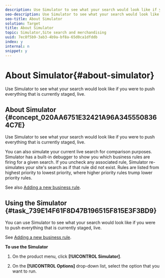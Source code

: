```yaml
---
description: Use Simulator to see what your search would look like if you were to push everything that is currently staged, live.
seo-description: Use Simulator to see what your search would look like if you were to push everything that is currently staged, live.
seo-title: About Simulator
solution: Target
title: About Simulator
topic: Simulator,Site search and merchandising
uuid: 7ec8f5b9-3ab3-4b9a-bf8a-65d0ca1dfddb
index: y
internal: n
snippet: y
---
```


# About Simulator{#about-simulator}

Use Simulator to see what your search would look like if you were to push everything that is currently staged, live.

## About Simulator {#concept_020AA6751E32421A96A3455508364C7E}

Use Simulator to see what your search would look like if you were to push everything that is currently staged, live. 

You can also simulate your current live search for comparison purposes. Simulator has a built-in debugger to show you which business rules are firing for a given search. If you uncheck any associated rule, Simulator re-simulates your site's search as if that rule did not exist. Rules are listed from highest priority to lowest priority, where higher priority rules trump lower priority rules.

See also [Adding a new business rule](c-about-rules-menu/c-about-business-rules.md#task_BD3B31ED48BB4B1B8F1DCD3BFA2528E7). 

## Using the Simulator {#task_739E14F61F8D47B196515F815E3F3BD9}

You can use Simulator to see what your search would look like if you were to push everything that is currently staged, live. 

See [Adding a new business rule](c-about-rules-menu/c-about-business-rules.md#task_BD3B31ED48BB4B1B8F1DCD3BFA2528E7).

**To use the Simulator** 

1. On the product menu, click **[!UICONTROL Simulator]**.
1. On the **[!UICONTROL Options]** drop-down list, select the option that you want to run.

   <!-- 

r_simulator_page_options.xml

 -->

   (Optional) Use the checkbox column in the table on the Simulator page to turn on or off a given rule in the simulation.

<table> 
 <thead> 
  <tr> 
   <th colname="col1" class="entry"> <p>Option </p> </th> 
   <th colname="col2" class="entry"> <p>Description </p> </th> 
  </tr> 
 </thead>
 <tbody> 
  <tr> 
   <td colname="col1"> <p>Simulate Staged/Simulate Live </p> </td> 
   <td colname="col2"> <p>Alternate between simulating your live environment or your stage environment. </p> </td> 
  </tr> 
  <tr> 
   <td colname="col1"> <p>Show/Hide Processing Rules </p> </td> 
   <td colname="col2"> <p>Show or hide all the processing rules that fired instead of just the business rules. </p> </td> 
  </tr> 
  <tr> 
   <td colname="col1"> <p>Change Simulation Date </p> </td> 
   <td colname="col2"> <p>Simulate search results for a given date. </p> </td> 
  </tr> 
  <tr> 
   <td colname="col1"> <p>Simulate On PC </p> </td> 
   <td colname="col2"> <p>Simulate search results as if you were using a personal computer. </p> </td> 
  </tr> 
  <tr> 
   <td colname="col1"> <p>Simulate On Mobile </p> </td> 
   <td colname="col2"> <p>Simulate search results as if you were using a mobile phone or a tablet. </p> <p>When you select this option, you can choose from the following associated options: </p> 
    <ul id="ul_2A9901418212486A8EE67A78CB99CBE4"> 
     <li id="li_B210E954DF0D44C397718112C72C2103"> <b>Device</b> <p>Simulate the search results on a mobile phone or a tablet. </p> </li> 
     <li id="li_90B64EAA0B57446A90CE22172E703594"> <b>Resolution</b> <p>Based on the device you selected, you can choose the associated resolution. </p> </li> 
     <li id="li_042AF9FA3FA846EDB48F7296DB361515"> <b>Horizontal view</b> <p>View how the simulated search results appear horizontally on the selected device. </p> </li> 
    </ul> </td> 
  </tr> 
 </tbody> 
</table>

1. Use the search feature of your website to test the search results based on your current settings and active rules. If necessary, adjust the rules and settings to obtain the desired results.
